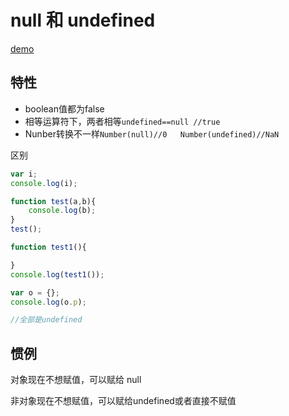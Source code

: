 # null 和 undefined

[demo](null-undefined.js)

## 特性

- boolean值都为false
- 相等运算符下，两者相等`undefined==null //true`
- Nunber转换不一样`Number(null)//0   Number(undefined)//NaN`

区别

```javascript
var i;
console.log(i);

function test(a,b){
    console.log(b);
}
test();

function test1(){

}
console.log(test1());

var o = {};
console.log(o.p);

//全部是undefined
```

## 惯例

对象现在不想赋值，可以赋给 null

非对象现在不想赋值，可以赋给undefined或者直接不赋值